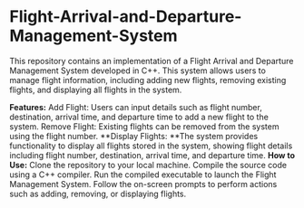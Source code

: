 # Flight-Arrival-and-Departure-Management-System
This repository contains an implementation of a Flight Arrival and Departure Management System developed in C++. This system allows users to manage flight information, including adding new flights, removing existing flights, and displaying all flights in the system.

**Features:**
Add Flight: Users can input details such as flight number, destination, arrival time, and departure time to add a new flight to the system.
Remove Flight: Existing flights can be removed from the system using the flight number.
**Display Flights: **The system provides functionality to display all flights stored in the system, showing flight details including flight number, destination, arrival time, and departure time.
**How to Use:**
Clone the repository to your local machine.
Compile the source code using a C++ compiler.
Run the compiled executable to launch the Flight Management System.
Follow the on-screen prompts to perform actions such as adding, removing, or displaying flights.

